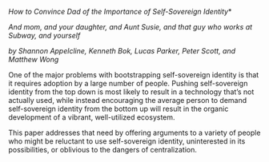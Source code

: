 **How to Convince Dad* of the Importance of Self-Sovereign Identity**

*And mom, and your daughter, and Aunt Susie, and that guy who works at
 Subway, and yourself*

_by Shannon Appelcline, Kenneth Bok, Lucas Parker, Peter Scott, and
Matthew Wong_

One of the major problems with bootstrapping self-sovereign identity
is that it requires adoption by a large number of people. Pushing
self-sovereign identity from the top down is most likely to result in
a technology that’s not actually used, while instead encouraging the
average person to demand self-sovereign identity from the bottom up
will result in the organic development of a vibrant, well-utilized
ecosystem.

This paper addresses that need by offering arguments to a variety of
people who might be reluctant to use self-sovereign identity,
uninterested in its possibilities, or oblivious to the dangers of
centralization.
